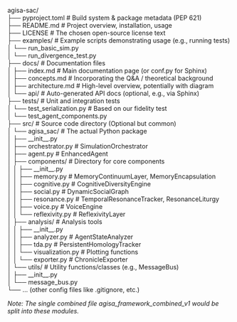 agisa-sac/  
├── pyproject.toml       \# Build system & package metadata (PEP 621\)  
├── README.md            \# Project overview, installation, usage  
├── LICENSE              \# The chosen open-source license text  
├── examples/            \# Example scripts demonstrating usage (e.g., running tests)  
│   └── run\_basic\_sim.py  
│   └── run\_divergence\_test.py  
├── docs/                \# Documentation files  
│   ├── index.md         \# Main documentation page (or conf.py for Sphinx)  
│   ├── concepts.md      \# Incorporating the Q\&A / theoretical background  
│   ├── architecture.md  \# High-level overview, potentially with diagram  
│   └── api/             \# Auto-generated API docs (optional, e.g., via Sphinx)  
├── tests/               \# Unit and integration tests  
│   └── test\_serialization.py \# Based on our fidelity test  
│   └── test\_agent\_components.py  
├── src/                 \# Source code directory (Optional but common)  
│   └── agisa\_sac/       \# The actual Python package  
│       ├── \_\_init\_\_.py  
│       ├── orchestrator.py  \# SimulationOrchestrator  
│       ├── agent.py         \# EnhancedAgent  
│       ├── components/      \# Directory for core components  
│       │   ├── \_\_init\_\_.py  
│       │   ├── memory.py      \# MemoryContinuumLayer, MemoryEncapsulation  
│       │   ├── cognitive.py   \# CognitiveDiversityEngine  
│       │   ├── social.py      \# DynamicSocialGraph  
│       │   ├── resonance.py   \# TemporalResonanceTracker, ResonanceLiturgy  
│       │   ├── voice.py       \# VoiceEngine  
│       │   └── reflexivity.py \# ReflexivityLayer  
│       ├── analysis/        \# Analysis tools  
│       │   ├── \_\_init\_\_.py  
│       │   ├── analyzer.py    \# AgentStateAnalyzer  
│       │   ├── tda.py         \# PersistentHomologyTracker  
│       │   └── visualization.py \# Plotting functions  
│       │   └── exporter.py    \# ChronicleExporter  
│       └── utils/           \# Utility functions/classes (e.g., MessageBus)  
│           ├── \_\_init\_\_.py  
│           └── message\_bus.py  
└── ... (other config files like .gitignore, etc.)

*Note: The single combined file agisa\_framework\_combined\_v1 would be split into these modules.*